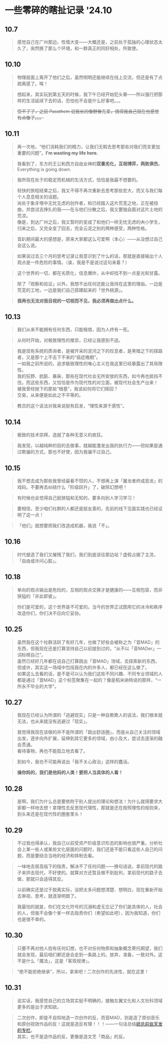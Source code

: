 # 一些零碎的瞎扯记录 '24.10

## 10.7

> 感觉自己在广州那边，性情大变——大概还是，之前处于孤独的心理状态太久了，突然换了那么个环境，和一群真正的同好相处，所致使。

## 10.10

> 物理层面上离开了他们之后，虽然明明还能继续在线上交流，但还是有了点疏离感了。唉！

> 想起来，其实玩到第五天的时候，我下午已经开始犯头晕——所以强行把那样的生活延续下去的话，恐怕也不会是什么好事吧。。。

> ~~受不了了，之前 Passthem 说我长的像野兽先辈，搞得我自己现在也感觉有点像了。。。~~

## 10.11

> 再一次地，“他们消耗我们的精力，让我们无暇去思考那些对我们而言更加重要的问题”。**I'm wasting my life here.**

> 我看到了，东方的王公和西方自由女神的**双重劣化，互相博弈，两败俱伤**。Everything is going down.

> 我所现在处于的稳定而机械的生活方式，恰恰是我最不想要的。

> 轻快的旅程结束之后，我又不得不再次重新去思考那些宏大，而又与我们每个人息息相关的话题。<br>
尚处于象牙塔中无忧无虑的创作者，和已经踏入这片荒芜之地，正在被扭曲，并尝试去挣扎的我——在与他们分散之后，我又要独自面对这片土地的荒凉。<br>
像是，到达广州之后，我又暂时的变成了和他们一样无忧无虑的~~大~~小学生，归来之后，又完全变了回去，完全云泥之别的两种感受，两种性格。

> 音趴期间最大的感想是，原来大家都这么可爱啊（本心）——从没想过自己会这么说。

> 如果说过去三个月的思考记录让我意识到了什么的话，那就是直接输出个人观点是一件危险的事情。（诶，我是不是说过这句来着？）

> 这个世界的一切，都在劣质化，信息爆炸，从中却找不到一点星光和甘露。

> 除了「观察和验证」以外，我想不出任何还能让我待在这里的理由。一边是荒芜的工地，一边是我们自己搭建起来的「世外桃源」。

> **我再也无法对我目视的一切视而不见，我必须再做出点什么。**

## 10.13

> 我们从来不能拥有任何东西，只能租借，因为人终有一死。

> 从何时开始，对极致理性的推崇，已经让我感到不适。

> 我是现有系统的质询者，是被开采的泥河之下的叹息者，是黑暗之下的探路者，又是那个上不去下不来的“癌症晚期”。<br>
一如我之前所说的，追求极致理性的唯心主义在我这里已经暴露出了其局限性。<br>
我的狂野、肮脏、暴戾，那些在现代社会无所安放的东西，如今再也抵挡不住。而这些东西，又恰恰是作为现代性的对立面，被现代社会生产出来！<br>
被我曾经抛下的那些“根基”，我该如何将它们赎回？<br>
交易，从来便是如此之不平等的。

> 教员的这个说法对我来说挺有启发，“理性来源于感性”。

## 10.14

> 极致的技术崇拜，造就了各种无意义的疯狂。

> 我发现，以越纯粹的目的去做事，就越能激发出我的执行力——但如果是通过欺骗的方式，那也不好使，因为我骗不过自己。

## 10.15

> 我不想去成为那些我曾经最看不惯的人，不想再上演「屠龙者终成恶龙」的戏码。不要再去纠结什么「阶级跃升」了，破除幻想吧！

> 有时候也会觉得自己挺狭隘和无知的，要多向别人学习学习！

> 要相信，至少咱们社群的人都还是挺友善的，先前的线下见面实践也已经证明了这一点！

> 「他们」就想要把我们改造成机器，我说「不」。

## 10.16

> 时代塑造了我们又摧残了我们，我们到底该往那边站？虚假占据了主流，「自由或许问心脏」。

## 10.18

> 单向的观点输出是危险的，互相的观点交换才是健康的——互相包容，而非狭隘的「非此即彼」。

> 你们是可爱的，这个世界是不可爱的。当今的世界正试图用它的冰冷和秩序改造你们，你们决不应向它妥协。

## 10.25

> 虽然我在这个社群活跃了有好几年，也做了好些会被称之为「音MAD」的东西，但我现在还是打算坚持自己以前提到过的，“从不以「音MADer」一词标榜自己”。<br>
虽然已经好几年都在说自己打算跳出「音MAD」场域，去探索新的东西，但或许，其实这一场域中包括我在内的许多人，都已经在这么做了。<br>
如果这么去看的话，是不是可以认为我们这些不同兴趣、不同专业领域的人都是通过「音MAD」这个标签聚集在一起的？像是稻米纳特说的那样，“一所永不毕业的大学”。

## 10.27

> 我现在已经认为所谓的「逃避现实」只是一种自欺欺人的说法，我们根本就无法，也从来就没有逃避过「现实」。

> 我觉得我现在该做的并不是所谓的「跳出舒适圈」，而是从自己关注的领域出发，逐步向外扩展，延伸到其它更多的领域，由小及大，尝试去逐渐的融会贯通。<br>
看待事物，再也不能孤立地去看了。

> 到如今，我也不可能再说出「我不关心政治」这样的蠢话。

> **操你妈的，我们是他妈的人类！要把人当具体的人看！**

## 10.28

> 是啊，我们为什么总是要依附于别人提出的理论和想法！为什么就得要求大家都一样地去想！拿理性去反思现代理性，那就是还在按照理性的规则来，到头来还是在现代性的圈套里头！

## 10.29

> 不过我也得承认，我自己以前受资产阶级意识形态的影响也很严重。分析社会上某一些人或某些文化层面的问题时，我们还是不能只看这些人自己的问题，而是要结合当地的经济和体制去看。

> 一味地去居高临下的指责，解决不了任何问题——换句话说，拿前现代的路子来抨击现代，不好使的。就算对方还暂且做不到批判，拿前现代的路子去做，那就只会适得其反。

> 以前确实还是过于脱离实际，没把太多问题想清楚、想明白，现在重新开始去审视、思考，就逐渐明朗了。

> 我最怕的就是，你们在文化符号的沉溺和虚无忘记了你们是具体的人，社会的人，但我不会像个爹一样去指责你们（希望如此吧），因为我知道，你们也是很不幸的。

## 10.30

> 只要不再对他人抱有任何幻想，也不对任何物质和抽象概念寄托期望，我们就会发现，最后咱们都还是会走到一条路上的。放弃，准备，一致对外。这不是什么「魔法」，这是「客观规律」。

> “绝不能拒绝继承”，所以，拿来吧！二次创作的先进性，就在这里！

## 10.31

> 说实话，我感觉自己的立场其实挺不明确的，接触左翼文化和人文社科领域更多的是出于求知欲。

> 二次创作，即是不自知地造一次创作的反，而音MAD，则是造了原创音乐和原创视效作品的反！这就是造反有理！！！——一句话总结[卵总前些天发的专栏](https://www.bilibili.com/opus/991838605848608776)。<br>
其实，也不是造作品的反，更像是造文艺「商品」的反。